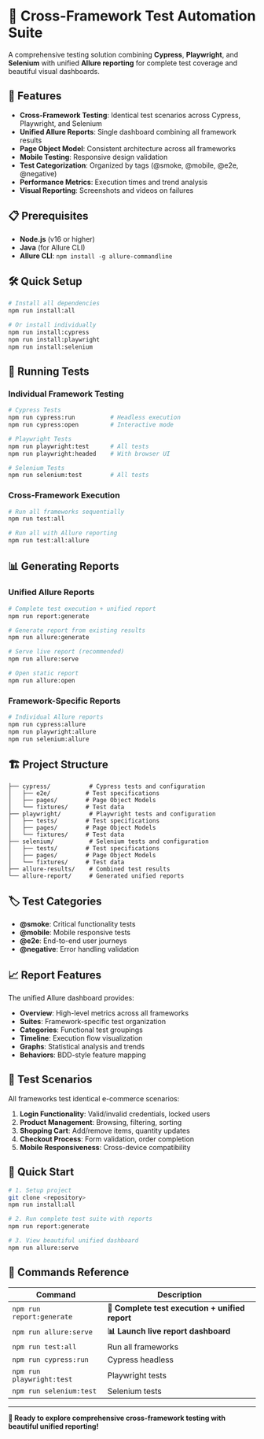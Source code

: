 # 🚀 Cross-Framework Test Automation Suite

A comprehensive testing solution combining **Cypress**, **Playwright**, and **Selenium** with unified **Allure reporting** for complete test coverage and beautiful visual dashboards.

## 🎯 Features

- **Cross-Framework Testing**: Identical test scenarios across Cypress, Playwright, and Selenium
- **Unified Allure Reports**: Single dashboard combining all framework results
- **Page Object Model**: Consistent architecture across all frameworks
- **Mobile Testing**: Responsive design validation
- **Test Categorization**: Organized by tags (@smoke, @mobile, @e2e, @negative)
- **Performance Metrics**: Execution times and trend analysis
- **Visual Reporting**: Screenshots and videos on failures

## 📋 Prerequisites

- **Node.js** (v16 or higher)
- **Java** (for Allure CLI)
- **Allure CLI**: `npm install -g allure-commandline`

## 🛠️ Quick Setup

```bash
# Install all dependencies
npm run install:all

# Or install individually
npm run install:cypress
npm run install:playwright
npm run install:selenium
```

## 🧪 Running Tests

### Individual Framework Testing

```bash
# Cypress Tests
npm run cypress:run          # Headless execution
npm run cypress:open         # Interactive mode

# Playwright Tests  
npm run playwright:test      # All tests
npm run playwright:headed    # With browser UI

# Selenium Tests
npm run selenium:test        # All tests
```

### Cross-Framework Execution

```bash
# Run all frameworks sequentially
npm run test:all

# Run all with Allure reporting
npm run test:all:allure
```

## 📊 Generating Reports

### Unified Allure Reports

```bash
# Complete test execution + unified report
npm run report:generate

# Generate report from existing results
npm run allure:generate

# Serve live report (recommended)
npm run allure:serve

# Open static report
npm run allure:open
```

### Framework-Specific Reports

```bash
# Individual Allure reports
npm run cypress:allure
npm run playwright:allure  
npm run selenium:allure
```

## 🏗️ Project Structure

```
├── cypress/           # Cypress tests and configuration
│   ├── e2e/          # Test specifications
│   ├── pages/        # Page Object Models
│   └── fixtures/     # Test data
├── playwright/        # Playwright tests and configuration
│   ├── tests/        # Test specifications
│   ├── pages/        # Page Object Models
│   └── fixtures/     # Test data
├── selenium/          # Selenium tests and configuration
│   ├── tests/        # Test specifications
│   ├── pages/        # Page Object Models
│   └── fixtures/     # Test data
├── allure-results/    # Combined test results
└── allure-report/     # Generated unified reports
```

## 🏷️ Test Categories

- **@smoke**: Critical functionality tests
- **@mobile**: Mobile responsive tests
- **@e2e**: End-to-end user journeys
- **@negative**: Error handling validation

## 📈 Report Features

The unified Allure dashboard provides:

- **Overview**: High-level metrics across all frameworks
- **Suites**: Framework-specific test organization
- **Categories**: Functional test groupings
- **Timeline**: Execution flow visualization
- **Graphs**: Statistical analysis and trends
- **Behaviors**: BDD-style feature mapping

## 🎨 Test Scenarios

All frameworks test identical e-commerce scenarios:

1. **Login Functionality**: Valid/invalid credentials, locked users
2. **Product Management**: Browsing, filtering, sorting
3. **Shopping Cart**: Add/remove items, quantity updates
4. **Checkout Process**: Form validation, order completion
5. **Mobile Responsiveness**: Cross-device compatibility

## 🚀 Quick Start

```bash
# 1. Setup project
git clone <repository>
npm run install:all

# 2. Run complete test suite with reports
npm run report:generate

# 3. View beautiful unified dashboard
npm run allure:serve
```

## 📝 Commands Reference

| Command | Description |
|---------|-------------|
| `npm run report:generate` | **🎯 Complete test execution + unified report** |
| `npm run allure:serve` | **📊 Launch live report dashboard** |
| `npm run test:all` | Run all frameworks |
| `npm run cypress:run` | Cypress headless |
| `npm run playwright:test` | Playwright tests |
| `npm run selenium:test` | Selenium tests |

---

**🎉 Ready to explore comprehensive cross-framework testing with beautiful unified reporting!**
